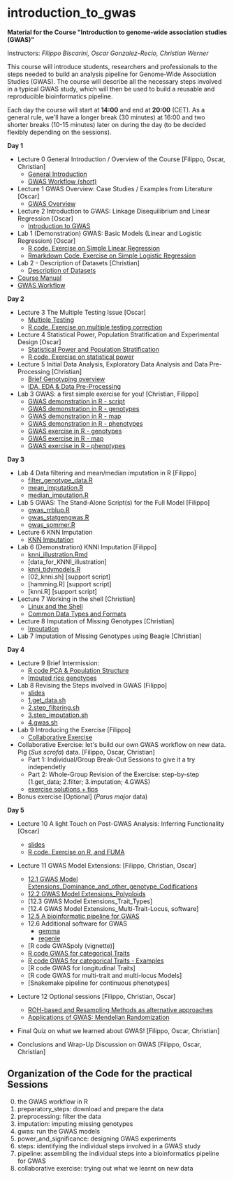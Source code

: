 # introduction_to_gwas

**Material for the Course "Introduction to genome-wide association studies (GWAS)"**

Instructors: *Filippo Biscarini, Oscar Gonzalez-Recio, Christian Werner*

This course will introduce students, researchers and professionals to the steps needed to build an analysis pipeline for Genome-Wide Association Studies (GWAS). The course will describe all the necessary steps involved in a typical GWAS study, which will then be used to build a reusable and reproducible bioinformatics pipeline.

Each day the course will start at **14:00** and end at **20:00** (CET).
As a general rule, we'll have a longer break (30 minutes) at 16:00 and two shorter breaks (10-15 minutes) later on during the day (to be decided flexibly depending on the sessions).  

<!-- timetable: [here](https://docs.google.com/spreadsheets/d/1Cy8vBD6I_no8UPzYPU9bz7ASWyI3bc4Y9vcdr5S1TBw/edit#gid=0) -->

**Day 1**

- Lecture 0	General Introduction / Overview of the Course [Filippo, Oscar, Christian]
    - [General Introduction](slides/0_General_Introduction.pdf)
    - [GWAS Workflow (short)](slides/GWAS_workflow_short.pdf)
- Lecture 1	GWAS Overview: Case Studies / Examples from Literature [Oscar]
    - [GWAS Overview](slides/1_GWAS_overview.pdf)
- Lecture 2	Introduction to GWAS: Linkage Disequilibrium and Linear Regression [Oscar]
    - [Introduction to GWAS](slides/2_Introduction_to_GWAS.pdf)
- Lab 1 (Demonstration) GWAS: Basic Models (Linear and Logistic Regression) [Oscar]
    - [R code. Exercise on Simple Linear Regression](basic_model/1.Basis_of_linear_regression.R)
    - [Rmarkdown Code. Exercise on Simple Logistic Regression](basic_model/2.exercise.Basis_of_logistic_regression.Rmd)
- Lab 2 - Description of Datasets [Christian]
    - [Description of Datasets](slides/Description_of_Data.pdf)
 - [Course Manual](slides/gwas_manual.pdf)
 - [GWAS Workflow](slides/GWAS_workflow.pdf)


**Day 2**

- Lecture 3 The Multiple Testing Issue [Oscar]
    - [Multiple Testing](slides/3.MultipleTesting.pdf)
    - [R code. Exercise on multiple testing correction](5.power_and_significance/MultipleTestingCorrection.R)
- Lecture 4 Statistical Power, Population Stratification and Experimental Design [Oscar]
    - [Statistical Power and Population Stratification](slides/4.GWAS_experimental_design_and_statistical_power.pdf)
    - [R code. Exercise on statistical power](5.power_and_significance/StatisticalPower_exercise.R)
- Lecture 5 Initial Data Analysis, Exploratory Data Analysis and Data Pre-Processing [Christian]
    - [Brief Genotyping overview](<slides/5.1 Genotyping_overview.pdf>)
    - [IDA, EDA & Data Pre-Processing](slides/5_2_Data_pre-processing.pdf)
- Lab 3 GWAS: a first simple exercise for you! [Christian, Filippo]
    - [GWAS demonstration in R - script](0.r_scripts/GWAS_demo.R)
    - [GWAS demonstration in R - genotypes](example_data/genotypes_demo.csv)
    - [GWAS demonstration in R - map](example_data/map_demo.csv)
    - [GWAS demonstration in R - phenotypes](example_data/phenotypes_demo.csv)
    - [GWAS exercise in R - genotypes](example_data/genotypes_fruit_sim.csv)
    - [GWAS exercise in R - map](example_data/map_fruit_sim.csv)
    - [GWAS exercise in R - phenotypes](example_data/phenotypes_fruit_sim.csv)

**Day 3**

- Lab 4 Data filtering and mean/median imputation in R [Filippo]
    - [filter_genotype_data.R](0.r_scripts/filter_genotype_data.R)
    - [mean_imputation.R](0.r_scripts/mean_imputation.R)
    - [median_imputation.R](0.r_scripts/median_imputation.R)
- Lab 5 GWAS: The Stand-Alone Script(s) for the Full Model [Filippo]
    - [gwas_rrblup.R](4.gwas/gwas_rrblup.R)
    - [gwas_statgengwas.R](4.gwas/gwas_statgengwas.R)
    - [gwas_sommer.R](4.gwas/gwas_sommer.R)
- Lecture 6 KNN Imputation 
    - [KNN Imputation](<slides/6.KNN imputation.pdf>)
- Lab 6 (Demonstration) KNNI Imputation [Filippo]
    - [knni_illustration.Rmd](3.imputation/knni_illustration.Rmd)
    - [data_for_KNNI_illustration]<!--(model_extensions_data/GenRiz44.txt)-->
    - [knni_tidymodels.R](3.imputation/knni_tidymodels.R)
    - [02_knni.sh]<!--(3.imputation/02_knni.sh)--> [support script]
    - [hamming.R]<!--(3.imputation/hamming.R)--> [support script]
    - [knni.R]<!--(3.imputation/knni.R)--> [support script]
- Lecture 7 Working in the shell [Christian]
    - [Linux and the Shell](<slides/7.1.Linux and the Shell.pdf>)
    - [Common Data Types and Formats](<slides/7.2 Data_formats.pdf>)
- Lecture 8	Imputation of Missing Genotypes [Christian]
    - [Imputation](slides/8_Imputation.pdf)
- Lab 7 Imputation of Missing Genotypes using Beagle [Christian]


**Day 4**
- Lecture 9 Brief Intermission:
    - [R code PCA & Population Structure](4.gwas/PCA_screeplots.R)
    - [Imputed rice genotypes](4.gwas/rice_imputed.raw)
- Lab 8 Revising the Steps involved in GWAS [Filippo]
    - [slides](<slides/9.Revising the steps.pdf>)
    - [1.get_data.sh](6.steps/1.get_data.sh)
    - [2.step_filtering.sh](6.steps/2.step_filtering.sh)
    - [3.step_imputation.sh](6.steps/3.step_imputation.sh)
    - [4.gwas.sh](6.steps/4.gwas.sh)
- Lab 9 Introducing the Exercise [Filippo]
    - [Collaborative Exercise](<slides/9.1.Collaborative exercise.pdf>)
- Collaborative Exercise: let's build our own GWAS workflow on new data. Pig (*Sus scrofa*) data. [Filippo, Oscar, Christian]
    - Part 1: Individual/Group Break-Out Sessions to give it a try independetly
    - Part 2: Whole-Group Revision of the Exercise: step-by-step (1.get_data; 2.filter; 3.imputation; 4.GWAS)
    - [exercise solutions + tips](8.collaborative_exercise/)
- Bonus exercise [Optional] (*Parus major* data) 
    
**Day 5**

- Lecture 10 A light Touch on Post-GWAS Analysis: Inferring Functionality [Oscar]
    - [slides](<slides/11.Exploring Functionality with FUMA & DAVID.pdf>)
    - [R code. Exercise on R, and FUMA](functional_analysis/getGenesFromSNP.R)
- Lecture 11 GWAS Model Extensions: [Filippo, Christian, Oscar]
    - [12.1 GWAS Model Extensions_Dominance_and_other_genotype_Codifications](<slides/12.1 GWAS_model_extensions_genotype_codification.pdf>)
    - [12.2 GWAS Model Extensions_Polyploids](slides/12.2GWAS_model_extensions_polyploids.pdf)
    - [12.3 GWAS Model Extensions_Trait_Types]<!--(slides/12.3.GWAS_model_extensions_trait_type.pdf)-->
    - [12.4 GWAS Model Extensions_Multi-Trait-Locus, software]<!--(slides/12.4.GWAS_model_extensions_multi_trait_and_locus.pdf)-->
    - [12.5 A bioinformatic pipeline for GWAS](<slides/10.A bioinformatic pipeline for GWAS.pdf>)
    - 12.6 Additional software for GWAS
        - [gemma](model_extensions/gemma)
        - [regenie](model_extensions/regenie)
    - [R code GWASpoly (vignette)]<!--(slides/GWASpoly_vignette.pdf)-->
    - [R code GWAS for categorical Traits](model_extensions/1.categorical_gwas.Rmd)
    - [R code GWAS for categorical Traits - Examples](model_extensions/2.categorical_gwas_example.Rmd)
    - [R code GWAS for longitudinal Traits]<!--(model_extensions/3.longitudinal_gwas.Rmd)-->
    - [R code GWAS for multi-trait and multi-locus Models]
    - [Snakemake pipeline for continuous phenotypes]<!--(model_extensions/3.longitudinal_gwas.Rmd)-->

- Lecture 12 Optional sessions [Filippo, Christian, Oscar]
    - [ROH-based and Resampling Methods as alternative approaches]()
    - [Applications of GWAS: Mendelian Randomization](<slides/15.Applications of GWAS_ Mendelian Randomization.pdf>)

- Final Quiz on what we learned about GWAS! [Filippo, Oscar, Christian]
- Conclusions and Wrap-Up Discussion on GWAS [Filippo, Oscar, Christian]

## Organization of the Code for the practical Sessions

0. the GWAS workflow in R
1. preparatory_steps: download and prepare the data
2. preprocessing: filter the data
3. imputation: imputing missing genotypes
4. gwas: run the GWAS models
5. power_and_significance: designing GWAS experiments
6. steps: identifying the individual steps involved in a GWAS study
7. pipeline: assembling the individual steps into a bioinformatics pipeline for GWAS
8. collaborative exercise: trying out what we learnt on new data
